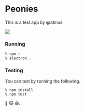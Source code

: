 # Peonies

This is a test app by @atmos

![](https://cloud.githubusercontent.com/assets/38/7949418/88e29856-0942-11e5-98b0-17d37dae54e3.jpg)

### Running

    % npm i
    % electron .

### Testing

You can test by running the following.
    
    % npm install
    % npm test

:revolving_hearts: :smiley_cat: :smiley:.
